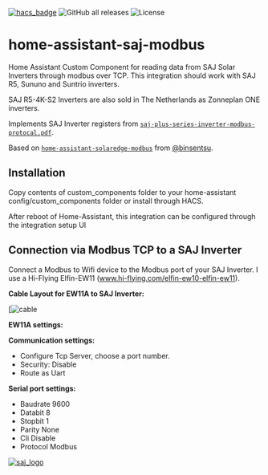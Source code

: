 [![hacs_badge](https://img.shields.io/badge/HACS-Custom-orange.svg)](https://github.com/custom-components/hacs) ![GitHub all releases](https://img.shields.io/github/downloads/wimb0/home-assistant-saj-modbus/total) ![License](https://img.shields.io/github/license/wimb0/home-assistant-saj-modbus)
# home-assistant-saj-modbus
Home Assistant Custom Component for reading data from SAJ Solar Inverters through modbus over TCP.
This integration should work with SAJ R5, Sununo and Suntrio inverters.

SAJ R5-4K-S2 Inverters are also sold in The Netherlands as Zonneplan ONE inverters.

Implements SAJ Inverter registers from [`saj-plus-series-inverter-modbus-protocal.pdf`](https://github.com/wimb0/home-assistant-saj-modbus/blob/main/saj-plus-series-inverter-modbus-protocal.pdf).

Based on [`home-assistant-solaredge-modbus`](https://github.com/binsentsu/home-assistant-solaredge-modbus) from [@binsentsu](https://github.com/binsentsu).

## Installation
Copy contents of custom_components folder to your home-assistant config/custom_components folder or install through HACS.

After reboot of Home-Assistant, this integration can be configured through the integration setup UI

## Connection via Modbus TCP to a SAJ Inverter
Connect a Modbus to Wifi device to the Modbus port of your SAJ Inverter.
I use a Hi-Flying Elfin-EW11 (www.hi-flying.com/elfin-ew10-elfin-ew11).

**Cable Layout for EW11A to SAJ Inverter:**

[![cable](https://github.com/wimb0/home-assistant-saj-modbus/blob/dev/images/cable.png)

**EW11A settings:**

**Communication settings:**
* Configure Tcp Server, choose a port number.
* Security: Disable
* Route as Uart

**Serial port settings:**
* Baudrate 9600
* Databit 8
* Stopbit 1
* Parity None
* Cli Disable
* Protocol Modbus

[![saj_logo](https://github.com/wimb0/home-assistant-saj-modbus/blob/main/images/saj_modbus/logo.png)](https://www.saj-electric.com/)

